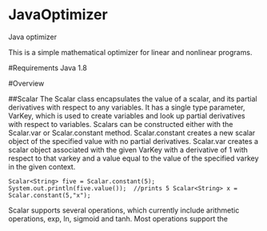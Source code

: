 # JavaOptimizer
Java optimizer

This is a simple mathematical optimizer for linear and nonlinear programs.  

#Requirements
Java 1.8

#Overview

##Scalar
The Scalar class encapsulates the value of a scalar, and its partial derivatives with respect to any variables.  It has a single type parameter, VarKey, which is used to create variables and look up partial derivatives with respect to variables. Scalars can be constructed either with the Scalar.var or Scalar.constant method.  Scalar.constant creates a new scalar object of the specified value with no partial derivatives.  Scalar.var creates a scalar object associated with the given VarKey with a derivative of 1 with respect to that varkey and a value equal to the value of the specified varkey in the given context.  

`
Scalar<String> five = Scalar.constant(5);
System.out.println(five.value());  //prints 5
Scalar<String> x = Scalar.constant(5,"x");
`


Scalar supports several operations, which currently include arithmetic operations, exp, ln, sigmoid and tanh.  Most operations support the 




